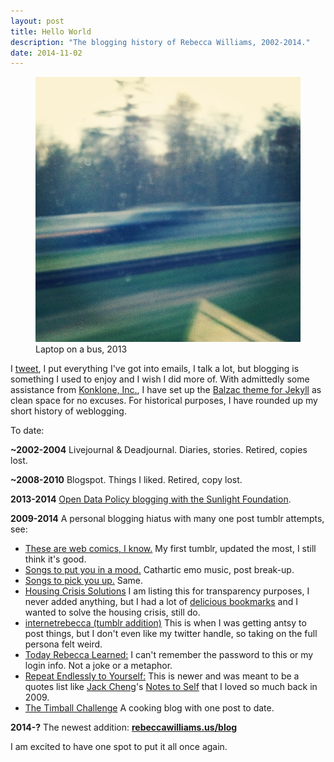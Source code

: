 ```yaml
---
layout: post
title: Hello World
description: "The blogging history of Rebecca Williams, 2002-2014."
date: 2014-11-02
---
```

<figure>
	<img src="/images/blur.jpg">
	<figcaption>Laptop on a bus, 2013</figcaption>
</figure>

I [tweet](https://twitter.com/internetrebecca), I put everything I've got into emails, I talk a lot, but blogging is something I used to enjoy and I wish I did more of. With admittedly some assistance from [Konklone, Inc.](https://konklone.com/), I have set up the [Balzac theme for Jekyll](https://jekyll.gtat.me/about/) as clean space for no excuses. For historical purposes, I have rounded up my short history of weblogging. 

To date:

**~2002-2004** Livejournal & Deadjournal. Diaries, stories. Retired, copies lost.  

**~2008-2010** Blogspot. Things I liked. Retired, copy lost.  

**2013-2014** [Open Data Policy blogging with the Sunlight Foundation](https://sunlightfoundation.com/blog/author/rwilliams/).  

**2009-2014** A personal blogging hiatus with many one post tumblr attempts, see:  

* [These are web comics, I know.](https://thesearewebcomicsiknow.tumblr.com/) My first tumblr, updated the most, I still think it's good. 
* [Songs to put you in a mood.](https://songstoputyouinamood.tumblr.com/) Cathartic emo music, post break-up.  
* [Songs to pick you up.](https://songstopickyouup.tumblr.com/) Same.  
*  [Housing Crisis Solutions](https://housingcrisissolutions.tumblr.com/) I am listing this for transparency purposes, I never added anything, but I had a lot of [delicious bookmarks](https://delicious.com/thisisdumbiknow/tag_bundle/PlanningThesis) and I wanted to solve the housing crisis, still do.   
* [internetrebecca (tumblr addition)](https://internetrebecca.tumblr.com/) This is when I was getting antsy to post things, but I don't even like my twitter handle, so taking on the full persona felt weird.  
* [Today Rebecca Learned:](https://todayrebeccalearned.tumblr.com/) I can't remember the password to this or my login info. Not a joke or a metaphor.  
* [Repeat Endlessly to Yourself:](https://repeatendlesslytoyourself.tumblr.com/) This is newer and was meant to be a quotes list like [Jack Cheng](https://jackcheng.com/)'s [Notes to Self](https://web.archive.org/web/20090317095650/https://jackcheng.tumblr.com/) that I loved so much back in 2009.
* [The Timball Challenge](https://thetimballchallenge.tumblr.com/) A cooking blog with one post to date.  

**2014-?** The newest addition: **[rebeccawilliams.us/blog](https://rebeccawilliams.us/blog)** 

I am excited to have one spot to put it all once again. 


